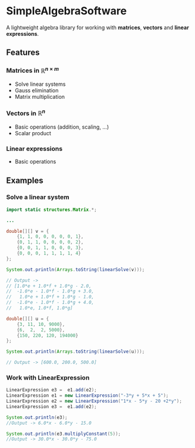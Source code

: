 # SimpleAlgebraSoftware

A lightweight algebra library for working with **matrices**, **vectors** and **linear expressions**.

## Features

### Matrices in $\mathbb{R}^{n \times m}$

- Solve linear systems
- Gauss elimination
- Matrix multiplication

### Vectors in $\mathbb{R}^{n}$
- Basic operations (addition, scaling, …)
- Scalar product

### Linear expressions
- Basic operations

## Examples

### Solve a linear system
```java
import static structures.Matrix.*;

...

double[][] v = {
    {1, 1, 0, 0, 0, 0, 0, 1},
    {0, 1, 1, 0, 0, 0, 0, 2},
    {0, 0, 1, 1, 0, 0, 0, 3},
    {0, 0, 0, 1, 1, 1, 1, 4}
};

System.out.println(Arrays.toString(linearSolve(v)));

// Output ->
// [1.0*e + 1.0*f + 1.0*g - 2.0,
//  -1.0*e - 1.0*f - 1.0*g + 3.0,
//   1.0*e + 1.0*f + 1.0*g - 1.0,
//  -1.0*e - 1.0*f - 1.0*g + 4.0,
//   1.0*e, 1.0*f, 1.0*g]

double[][] u = {
    {3, 11, 10, 9000},
    {6,  2,  2, 5000},
    {150, 220, 120, 194000}
};

System.out.println(Arrays.toString(linearSolve(u)));

// Output -> [600.0, 200.0, 500.0]
```
### Work with LinearExpression

```java
LinearExpression e3 =  e1.add(e2);
LinearExpression e1 = new LinearExpression("-3*y + 5*x + 5");
LinearExpression e2 = new LinearExpression("1*x - 5*y - 20 +2*y");
LinearExpression e3 =  e1.add(e2);

System.out.println(e3);
//Output -> 6.0*x - 6.0*y - 15.0

System.out.println(e3.multiplyConstant(5));
//Output -> 30.0*x - 30.0*y - 75.0
```
